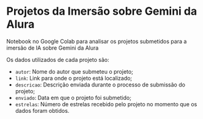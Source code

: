 # Projetos da Imersão sobre Gemini da Alura
Notebook no Google Colab para analisar os projetos submetidos para a imersão de IA sobre Gemini da Alura

Os dados utilizados de cada projeto são:
- `autor`: Nome do autor que submeteu o projeto;
- `link`: Link para onde o projeto está localizado;
- `descricao`: Descrição enviada durante o processo de submissão do projeto;
- `enviado`: Data em que o projeto foi submetido;
- `estrelas`: Número de estrelas recebido pelo projeto no momento que os dados foram obtidos.
